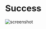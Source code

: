 # Success

![screenshot](https://img.alicdn.com/imgextra/i4/O1CN01FsbKDg1VZWxbLfLVm_!!6000000002667-2-tps-374-458.png)